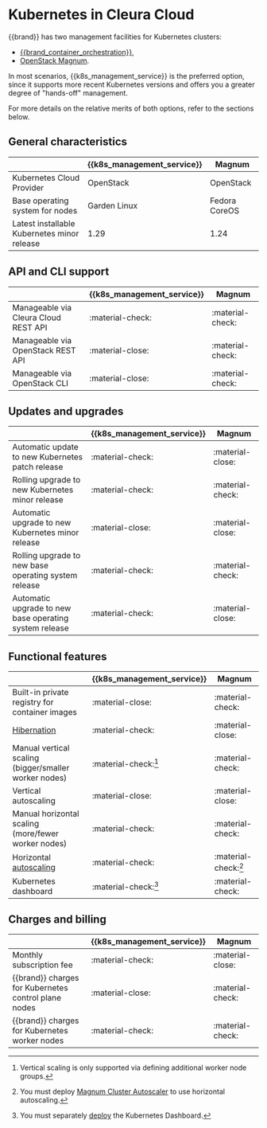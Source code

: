 # Kubernetes in Cleura Cloud

{{brand}} has two management facilities for Kubernetes clusters:

* [{{brand_container_orchestration}}](../../howto/kubernetes/gardener/index.md),
* [OpenStack Magnum](../../howto/kubernetes/magnum/index.md).

In most scenarios, {{k8s_management_service}} is the preferred option, since it supports more recent Kubernetes versions and offers you a greater degree of "hands-off" management.

For more details on the relative merits of both options, refer to the sections below.

## General characteristics
|                                                                 | {{k8s_management_service}}   | Magnum                                |
| -------------                                                   | ----------------             | ----------------                      |
| Kubernetes Cloud Provider                                       | OpenStack                    | OpenStack                             |
| Base operating system for nodes                                 | Garden Linux                 | Fedora CoreOS                         |
| Latest installable Kubernetes minor release                     | 1.29                         | 1.24                                  |


## API and CLI support
|                                                                 | {{k8s_management_service}}   | Magnum                                |
| -------------                                                   | ----------------             | ----------------                      |
| Manageable via Cleura Cloud REST API                            | :material-check:             | :material-check:                      |
| Manageable via OpenStack REST API                               | :material-close:             | :material-check:                      |
| Manageable via OpenStack CLI                                    | :material-close:             | :material-check:                      |

## Updates and upgrades
|                                                                 | {{k8s_management_service}}   | Magnum                                |
| -------------                                                   | ----------------             | ----------------                      |
| Automatic update to new Kubernetes patch release                | :material-check:             | :material-close:                      |
| Rolling upgrade to new Kubernetes minor release                 | :material-check:             | :material-check:                      |
| Automatic upgrade to new Kubernetes minor release               | :material-close:             | :material-close:                      |
| Rolling upgrade to new base operating system release            | :material-check:             | :material-check:                      |
| Automatic upgrade to new base operating system release          | :material-check:             | :material-close:                      |

## Functional features
|                                                       | {{k8s_management_service}}          | Magnum                                |
| -------------                                         | ----------------                    | ----------------                      |
| Built-in private registry for container images        | :material-close:                    | :material-check:                      |
| [Hibernation](gardener/hibernation.md)                | :material-check:                    | :material-close:                      |
| Manual vertical scaling (bigger/smaller worker nodes) | :material-check:[^vertical-scaling] | :material-check:                      |
| Vertical autoscaling                                  | :material-close:                    | :material-close:                      |
| Manual horizontal scaling (more/fewer worker nodes)   | :material-check:                    | :material-check:                      |
| Horizontal [autoscaling](gardener/autoscaling.md)     | :material-check:                    | :material-check:[^cluster-autoscaler] |
| Kubernetes dashboard                                  | :material-check:[^dashboard]        | :material-check:                      |

[^vertical-scaling]: Vertical scaling is only supported via defining additional worker node groups.

[^cluster-autoscaler]: You must deploy [Magnum Cluster Autoscaler](https://github.com/kubernetes/autoscaler/blob/master/cluster-autoscaler/cloudprovider/magnum/README.md) to use horizontal autoscaling.

[^dashboard]: You must separately [deploy](https://github.com/kubernetes/dashboard/#install) the Kubernetes Dashboard.

## Charges and billing
|                                                                 | {{k8s_management_service}}   | Magnum                                |
| -------------                                                   | ----------------             | ----------------                      |
| Monthly subscription fee                                        | :material-check:             | :material-close:                      |
| {{brand}} charges for Kubernetes control plane nodes            | :material-close:             | :material-check:                      |
| {{brand}} charges for Kubernetes worker nodes                   | :material-check:             | :material-check:                      |


